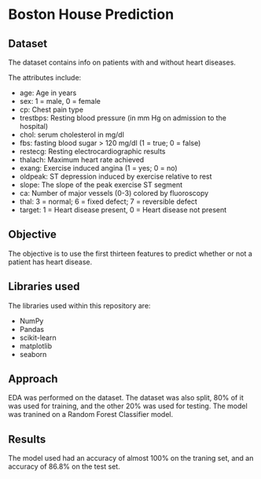 <h1>Boston House Prediction</h1>

<h2>Dataset</h2>

The dataset contains info on patients with and without heart diseases.

The attributes include:

- age: Age in years
- sex: 1 = male, 0 = female
- cp: Chest pain type
- trestbps: Resting blood pressure (in mm Hg on admission to the hospital)
- chol: serum cholesterol in mg/dl
- fbs: fasting blood sugar > 120 mg/dl (1 = true; 0 = false)
- restecg: Resting electrocardiographic results
- thalach: Maximum heart rate achieved
- exang: Exercise induced angina (1 = yes; 0 = no)
- oldpeak: ST depression induced by exercise relative to rest
- slope: The slope of the peak exercise ST segment
- ca: Number of major vessels (0-3) colored by fluoroscopy
- thal: 3 = normal; 6 = fixed defect; 7 = reversible defect
- target: 1 = Heart disease present, 0 = Heart disease not present

<h2>Objective</h2>

The objective is to use the first thirteen features to predict whether or not a patient has heart disease.

<h2>Libraries used</h2>

The libraries used within this repository are:

- NumPy
- Pandas
- scikit-learn
- matplotlib
- seaborn

<h2>Approach</h2>

EDA was performed on the dataset. The dataset was also split, 80% of it was used for training, and the other 20% was used for testing. The model was tranined on a Random Forest Classifier model.

<h2>Results</h2>

The model used had an accuracy of almost 100% on the traning set, and an accuracy of 86.8% on the test set.
